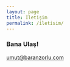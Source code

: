 ```yaml
---
layout: page
title: İletişim
permalink: /iletisim/
---
```


### Bana Ulaş!

[umut@baranzorlu.com](mailto:umut@baranzorlu.com)